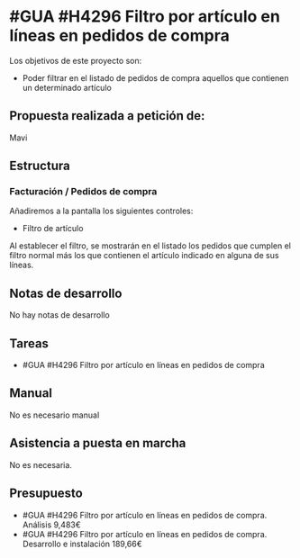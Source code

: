 # #GUA #H4296 Filtro por artículo en líneas en pedidos de compra

Los objetivos de este proyecto son:
+ Poder filtrar en el listado de pedidos de compra aquellos que contienen un determinado artículo

## Propuesta realizada a petición de:
Mavi

## Estructura

### Facturación / Pedidos de compra
Añadiremos a la pantalla los siguientes controles:

+ Filtro de artículo

Al establecer el filtro, se mostrarán en el listado los pedidos que cumplen el filtro normal más los que contienen el artículo indicado en alguna de sus líneas.

## Notas de desarrollo
No hay notas de desarrollo

## Tareas

* #GUA #H4296 Filtro por artículo en líneas en pedidos de compra


## Manual
No es necesario manual

## Asistencia a puesta en marcha
No es necesaria.

## Presupuesto
* #GUA #H4296 Filtro por artículo en líneas en pedidos de compra. Análisis 9,483€
* #GUA #H4296 Filtro por artículo en líneas en pedidos de compra. Desarrollo e instalación 189,66€